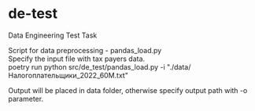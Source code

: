 # de-test
Data Engineering Test Task  

Script for data preprocessing - pandas_load.py  
Specify the input file with tax payers data.  
poetry run python src/de_test/pandas_load.py -i "./data/Налогоплательщики_2022_60M.txt"  

Output will be placed in data folder, otherwise specify output path with -o parameter.